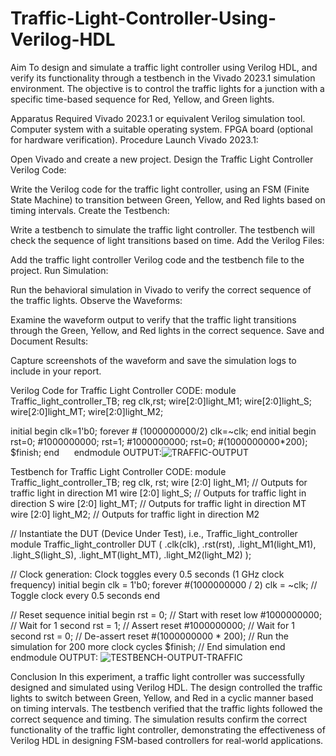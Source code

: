 # Traffic-Light-Controller-Using-Verilog-HDL
Aim
To design and simulate a traffic light controller using Verilog HDL, and verify its functionality through a testbench in the Vivado 2023.1 simulation environment. The objective is to control the traffic lights for a junction with a specific time-based sequence for Red, Yellow, and Green lights.

Apparatus Required
Vivado 2023.1 or equivalent Verilog simulation tool.
Computer system with a suitable operating system.
FPGA board (optional for hardware verification).
Procedure
Launch Vivado 2023.1:

Open Vivado and create a new project.
Design the Traffic Light Controller Verilog Code:

Write the Verilog code for the traffic light controller, using an FSM (Finite State Machine) to transition between Green, Yellow, and Red lights based on timing intervals.
Create the Testbench:

Write a testbench to simulate the traffic light controller. The testbench will check the sequence of light transitions based on time.
Add the Verilog Files:

Add the traffic light controller Verilog code and the testbench file to the project.
Run Simulation:

Run the behavioral simulation in Vivado to verify the correct sequence of the traffic lights.
Observe the Waveforms:

Examine the waveform output to verify that the traffic light transitions through the Green, Yellow, and Red lights in the correct sequence.
Save and Document Results:

Capture screenshots of the waveform and save the simulation logs to include in your report.

Verilog Code for Traffic Light Controller
CODE:
module Traffic_light_controller_TB;
reg clk,rst;
wire[2:0]light_M1;
wire[2:0]light_S;
wire[2:0]light_MT;
wire[2:0]light_M2;

initial
begin
     clk=1'b0;
     forever # (1000000000/2) clk=~clk;
end
initial
begin
     rst=0;
     #1000000000;
     rst=1;
     #1000000000;
     rst=0;
     #(1000000000*200);
     $finish;
     end
     endmodule
OUTPUT:![TRAFFIC-OUTPUT](https://github.com/user-attachments/assets/289ce4a6-bc70-403b-80e0-5313c1210a01)


Testbench for Traffic Light Controller
CODE:
module Traffic_light_controller_TB;
  reg clk, rst;
  wire [2:0] light_M1;  // Outputs for traffic light in direction M1
  wire [2:0] light_S;   // Outputs for traffic light in direction S
  wire [2:0] light_MT;  // Outputs for traffic light in direction MT
  wire [2:0] light_M2;  // Outputs for traffic light in direction M2

  // Instantiate the DUT (Device Under Test), i.e., Traffic_light_controller module
  Traffic_light_controller DUT (
    .clk(clk),
    .rst(rst),
    .light_M1(light_M1),
    .light_S(light_S),
    .light_MT(light_MT),
    .light_M2(light_M2)
  );

  // Clock generation: Clock toggles every 0.5 seconds (1 GHz clock frequency)
  initial begin
    clk = 1'b0;
    forever #(1000000000 / 2) clk = ~clk;  // Toggle clock every 0.5 seconds
  end

  // Reset sequence
  initial begin
    rst = 0;             // Start with reset low
    #1000000000;         // Wait for 1 second
    rst = 1;             // Assert reset
    #1000000000;         // Wait for 1 second
    rst = 0;             // De-assert reset
    #(1000000000 * 200); // Run the simulation for 200 more clock cycles
    $finish;             // End simulation
  end
endmodule
OUTPUT:
![TESTBENCH-OUTPUT-TRAFFIC](https://github.com/user-attachments/assets/b16c7f07-99f1-4e3a-a9d9-2c6627907414)

Conclusion
In this experiment, a traffic light controller was successfully designed and simulated using Verilog HDL. The design controlled the traffic lights to switch between Green, Yellow, and Red in a cyclic manner based on timing intervals. The testbench verified that the traffic lights followed the correct sequence and timing. The simulation results confirm the correct functionality of the traffic light controller, demonstrating the effectiveness of Verilog HDL in designing FSM-based controllers for real-world applications.
